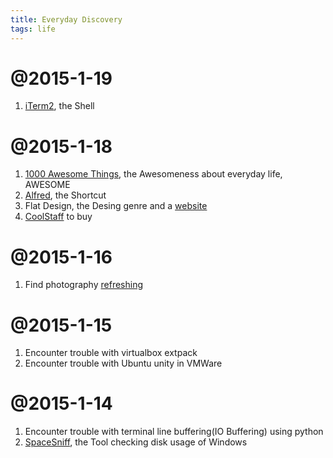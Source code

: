 ```yaml
---
title: Everyday Discovery
tags: life
---
```


# @2015-1-19
1. [iTerm2](http://iterm2.com/), the Shell

# @2015-1-18
1. [1000 Awesome Things](http://1000awesomethings.com/the-top-1000/), the Awesomeness about everyday life, AWESOME
2. [Alfred](http://www.alfredapp.com/), the Shortcut
3. Flat Design, the Desing genre and a [website](http://fltdsgn.com/)
4. [CoolStaff](http://awesomestufftobuy.com/) to buy

# @2015-1-16
1. Find photography [refreshing](http://www.slideshare.net/ThePrimacy/photography-101-43479923)

# @2015-1-15
1. Encounter trouble with virtualbox extpack
2. Encounter trouble with Ubuntu unity in VMWare

# @2015-1-14
1. Encounter trouble with terminal line buffering(IO Buffering) using python
2. [SpaceSniff](http://www.uderzo.it/main_products/space_sniffer/download.html), the Tool checking disk usage of Windows

